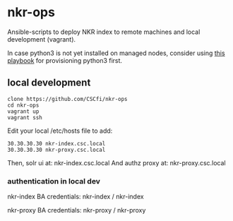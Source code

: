 
# nkr-ops

Ansible-scripts to deploy NKR index to remote machines and local development (vagrant).

In case python3 is not yet installed on managed nodes, consider using [this playbook](https://github.com/CSCfi/ansible-provision-python3) for provisioning python3 first.

## local development

```
clone https://github.com/CSCfi/nkr-ops
cd nkr-ops
vagrant up
vagrant ssh
```

Edit your local /etc/hosts file to add:

```
30.30.30.30 nkr-index.csc.local
30.30.30.30 nkr-proxy.csc.local
```

Then, solr ui at: nkr-index.csc.local
And authz proxy at: nkr-proxy.csc.local

### authentication in local dev

nkr-index BA credentials: nkr-index / nkr-index

nkr-proxy BA credentials: nkr-proxy / nkr-proxy
